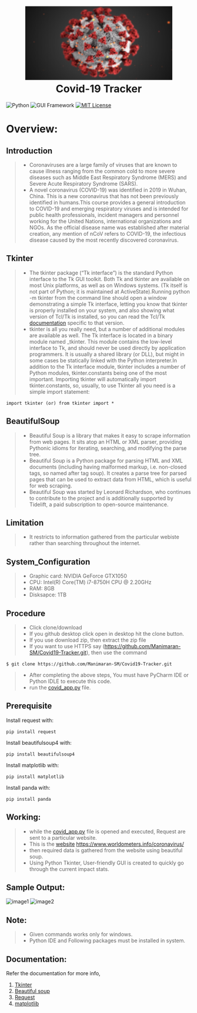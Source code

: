 <h1 align="center">
  <img src="https://github.com/Manimaran-SM/Covid19-Tracker/blob/master/virus.gif" height="200px" width="400px" alt="FAKE NEWS"><br>
  Covid-19 Tracker
</h1>

![Python](https://img.shields.io/badge/Python-3.8-blueviolet)
![GUI Framework](https://img.shields.io/badge/Framework-TKinter-red)
[![MIT License](https://img.shields.io/badge/license-MIT-blue.svg?style=flat)](https://github.com/Manimaran-SM/Covid19-Tracker/blob/master/LICENSE)

# Overview:
## Introduction
>* Coronaviruses are a large family of viruses that are known to cause illness ranging from the common cold to more severe diseases such as Middle East Respiratory Syndrome (MERS) and Severe Acute Respiratory Syndrome (SARS).
>* A novel coronavirus (COVID-19) was identified in 2019 in Wuhan, China. This is a new coronavirus that has not been previously identified in humans.This course provides a general introduction to COVID-19 and emerging respiratory viruses and is intended for public health professionals, incident managers and personnel working for the United Nations, international organizations and NGOs. As the official disease name was established after material creation, any mention of nCoV refers to COVID-19, the infectious disease caused by the most recently discovered coronavirus.

## Tkinter
  >* The tkinter package (“Tk interface”) is the standard Python interface to the Tk GUI toolkit. Both Tk and tkinter are available on most Unix platforms, as well as on Windows systems. (Tk itself is not part of Python; it is maintained at ActiveState).Running python -m tkinter from the command line should open a window demonstrating a simple Tk interface, letting you know that tkinter is properly installed on your system, and also showing what version of Tcl/Tk is installed, so you can read the Tcl/Tk [documentation](https://docs.python.org/3/library/tkinter.html) specific to that version.
  >* tkinter is all you really need, but a number of additional modules are available as well. The Tk interface is located in a binary module named _tkinter. This module contains the low-level interface to Tk, and should never be used directly by application programmers. It is usually a shared library (or DLL), but might in some cases be statically linked with the Python interpreter.In addition to the Tk interface module, tkinter includes a number of Python modules, tkinter.constants being one of the most important. Importing tkinter will automatically import tkinter.constants, so, usually, to use Tkinter all you need is a simple import statement:
~~~
import tkinter (or) from tkinter import *
~~~

## BeautifulSoup
  >* Beautiful Soup is a library that makes it easy to scrape information from web pages. It sits atop an HTML or XML parser, providing Pythonic idioms for iterating, searching, and modifying the parse tree.
  >* Beautiful Soup is a Python package for parsing HTML and XML documents (including having malformed markup, i.e. non-closed tags, so named after tag soup). It creates a parse tree for parsed pages that can be used to extract data from HTML, which is useful for web scraping.
  >* Beautiful Soup was started by Leonard Richardson, who continues to contribute to the project and is additionally supported by Tidelift, a paid subscription to open-source maintenance.

## Limitation
  >* It restricts to information gathered from the particular webiste rather than searching throughout the internet.  


## System_Configuration
>* Graphic card: NVIDIA GeForce GTX1050
>* CPU: Intel(R) Core(TM) i7-8750H CPU @ 2.20GHz
>* RAM: 8GB
>* Disksapce: 1TB

## Procedure
>* Click clone/download
>* If you github desktop click open in desktop hit the clone button. 
>* If you use download zip, then extract the zip file  
>* If you want to use HTTPS say (https://github.com/Manimaran-SM/Covid19-Tracker.git),  then use the command
``` 
$ git clone https://github.com/Manimaran-SM/Covid19-Tracker.git
```
>* After completing the above steps, You must have PyCharm IDE or Python IDLE to execute this code.
>* run the [covid_app.py](https://github.com/Manimaran-SM/Covid19-Tracker/blob/master/covid_app.py) file.

## Prerequisite
Install request with:

```
pip install request
```
Install beautifulsoup4 with:

```
pip install beautifulsoup4
```
Install matplotlib with:

```
pip install matplotlib
```
Install panda with:

```
pip install panda
```

## Working:
>* while the [covid_app.py](https://github.com/Manimaran-SM/Covid19-Tracker/blob/master/covid_app.py) file is opened and executed, Request are sent to a particular website.
>* This is the [website](https://www.worldometers.info/coronavirus/) https://www.worldometers.info/coronavirus/
>* then required data is gathered from the website using beautiful soup.
>* Using Python Tkinter, User-friendly GUI is created to quickly go through the current impact stats.

## Sample Output:
![image1]()
![image2]()
## Note:
>* Given commands works only for windows.
>* Python IDE and Following packages must be installed in system.

## Documentation:
Refer the documentation for more info,
  1) [Tkinter](https://docs.python.org/3/library/tkinter.html)
  2) [Beautiful soup](https://www.crummy.com/software/BeautifulSoup/bs4/doc/)
  3) [Request](https://requests.readthedocs.io/en/master/)
  4) [matplotlib](https://matplotlib.org/)
